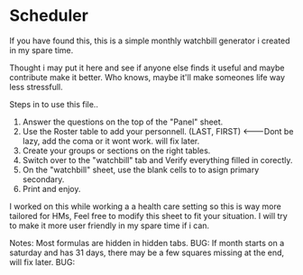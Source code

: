 # Scheduler
If you have found this, this is a simple monthly watchbill generator i created in my spare time.

Thought i may put it here and see if anyone else finds it useful and maybe contribute make it better. Who knows, maybe it'll make someones life way less stressfull.

Steps in to use this file..
1. Answer the questions on the top of the "Panel" sheet.
2. Use the Roster table to add your personnell. (LAST, FIRST) <---Dont be lazy, add the coma or it wont work. will fix later.
3. Create your groups or sections on the right tables.
4. Switch over to the "watchbill" tab and Verify everything filled in corectly.
5. On the "watchbill" sheet, use the blank cells to to asign primary secondary.
6. Print and enjoy.


I worked on this while working a a health care setting so this is way more tailored for HMs, Feel free to modify this sheet to fit your situation.
I will try to make it more user friendly in my spare time if i can.

Notes: Most formulas are hidden in hidden tabs.
       BUG: If month starts on a saturday and has 31 days, there may be a few squares missing at the end, will fix later.
       BUG: 
